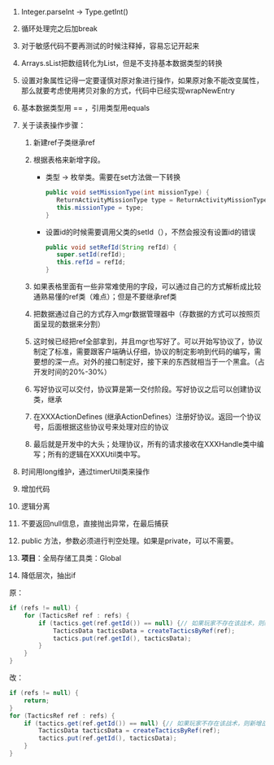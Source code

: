 1. Integer.parseInt  -> Type.getInt()

2. 循环处理完之后加break

3. 对于敏感代码不要再测试的时候注释掉，容易忘记开起来

4. Arrays.sList把数组转化为List，但是不支持基本数据类型的转换

5. 设置对象属性记得一定要谨慎对原对象进行操作，如果原对象不能改变属性，那么就要考虑使用拷贝对象的方式，代码中已经实现wrapNewEntry

6. 基本数据类型用 == ，引用类型用equals

7. 关于读表操作步骤：

   1. 新建ref子类继承ref

   2. 根据表格来新增字段。

      - 类型 -> 枚举类。需要在set方法做一下转换

        ```java
        public void setMissionType(int missionType) {
           ReturnActivityMissionType type = ReturnActivityMissionType.get(missionType);
           this.missionType = type;
        }
        ```

      - 设置id的时候需要调用父类的setId（），不然会报没有设置id的错误

        ```java
        public void setRefId(String refId) {
           super.setId(refId);
           this.refId = refId;
        }
        ```

   3. 如果表格里面有一些非常难使用的字段，可以通过自己的方式解析成比较通熟易懂的ref类（难点）；但是不要继承ref类

   5. 把数据通过自己的方式存入mgr数据管理器中（存数据的方式可以按照页面呈现的数据来分割）

   5. 这时候已经把ref全部拿到，并且mgr也写好了。可以开始写协议了，协议制定了标准，需要跟客户端确认仔细，协议的制定影响到代码的编写，需要想的深一点。对外的接口制定好，接下来的东西就相当于一个黑盒。（占开发时间的20%-30%）

   6. 写好协议可以交付，协议算是第一交付阶段。写好协议之后可以创建协议类，继承

   7. 在XXXActionDefines (继承ActionDefines）注册好协议。返回一个协议号，后面根据这些协议号来处理对应的协议

   8. 最后就是开发中的大头；处理协议，所有的请求接收在XXXHandle类中编写；所有的逻辑在XXXUtil类中写。

8. 时间用long维护，通过timerUtil类来操作

9. 增加代码

10. 逻辑分离

11. 不要返回null信息，直接抛出异常，在最后捕获

12. public 方法，参数必须进行判空处理。如果是private，可以不需要。

13. **项目**：全局存储工具类：Global 

14. 降低层次，抽出if

原：

``` java
if (refs != null) {
    for (TacticsRef ref : refs) {
        if (tactics.get(ref.getId()) == null) {// 如果玩家不存在该战术，则新增战术
            TacticsData tacticsData = createTacticsByRef(ref);
            tactics.put(ref.getId(), tacticsData);
        }
    }
}
```

改：

```java
if (refs != null) {
    return;
}
for (TacticsRef ref : refs) {
    if (tactics.get(ref.getId()) == null) {// 如果玩家不存在该战术，则新增战术
        TacticsData tacticsData = createTacticsByRef(ref);
        tactics.put(ref.getId(), tacticsData);
    }
}
```